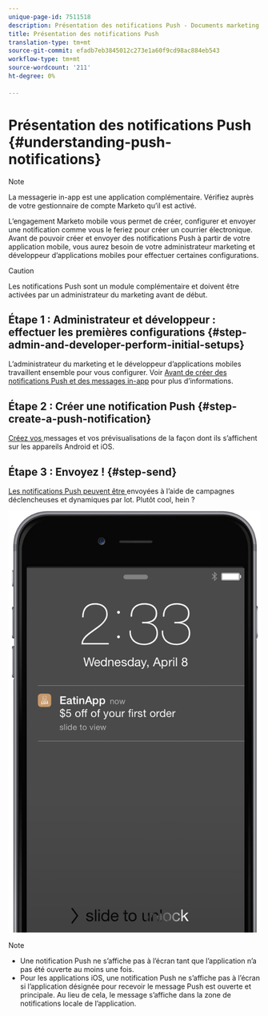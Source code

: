```yaml
---
unique-page-id: 7511518
description: Présentation des notifications Push - Documents marketing - Documentation du produit
title: Présentation des notifications Push
translation-type: tm+mt
source-git-commit: efadb7eb3845012c273e1a60f9cd98ac884eb543
workflow-type: tm+mt
source-wordcount: '211'
ht-degree: 0%

---
```



# Présentation des notifications Push {#understanding-push-notifications}

>[!NOTE]
>
>La messagerie in-app est une application complémentaire. Vérifiez auprès de votre gestionnaire de compte Marketo qu’il est activé.

L’engagement Marketo mobile vous permet de créer, configurer et envoyer une notification comme vous le feriez pour créer un courrier électronique.  Avant de pouvoir créer et envoyer des notifications Push à partir de votre application mobile, vous aurez besoin de votre administrateur marketing et développeur d’applications mobiles pour effectuer certaines configurations.

>[!CAUTION]
>
>Les notifications Push sont un module complémentaire et doivent être activées par un administrateur du marketing avant de début.

## Étape 1 : Administrateur et développeur : effectuer les premières configurations {#step-admin-and-developer-perform-initial-setups}

L’administrateur du marketing et le développeur d’applications mobiles travaillent ensemble pour vous configurer. Voir [Avant de créer des notifications Push et des messages in-app](../../../product-docs/mobile-marketing/admin/before-you-create-push-notifications-and-in-app-messages.md) pour plus d’informations.

## Étape 2 : Créer une notification Push {#step-create-a-push-notification}

[Créez vos ](create-a-push-notification.md) messages et vos prévisualisations de la façon dont ils s’affichent sur les appareils Android et iOS.

## Étape 3 : Envoyez ! {#step-send}

[Les notifications Push peuvent être ](send-a-mobile-push-notification.md) envoyées à l’aide de campagnes déclencheuses et dynamiques par lot. Plutôt cool, hein ?

![](assets/image2015-4-27-8-3a41-3a43.png)

>[!NOTE]
>
>* Une notification Push ne s’affiche pas à l’écran tant que l’application n’a pas été ouverte au moins une fois.
>* Pour les applications iOS, une notification Push ne s’affiche pas à l’écran si l’application désignée pour recevoir le message Push est ouverte et principale. Au lieu de cela, le message s’affiche dans la zone de notifications locale de l’application.

